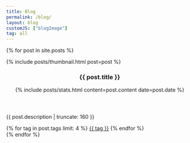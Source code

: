 ```yaml
---
title: Blog
permalink: /blog/
layout: blog
customJS: ["blogImage"]
tag: all
---
```

{% for post in site.posts %}
<div class="card post-preview" tabindex="0" data-tags="{{ post.tags | join: ' ' }}">
    <a class="container-link" href="{{ post.url }}" tabindex="-1"></a>
    {% include posts/thumbnail.html post=post %}
    <div class="post-preview-body">
        <header>
            <h3 class="post-title">{{ post.title }}</h3>
            {% include posts/stats.html content=post.content date=post.date %}
        </header>
        <p class="post-description">{{ post.description | truncate: 160 }}</p>
        <footer class="post-tags">
            {% for tag in post.tags limit: 4 %}
            <a href="/tag/{{ tag }}" class="post-tag tag">{{ tag }}</a>
            {% endfor %}
        </footer>
    </div>
</div>
{% endfor %}